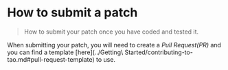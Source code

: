 # How to submit a patch

> How to submit your patch once you have coded and tested it.

When submitting your patch, you will need to create a *Pull Request(PR)* and you can find a template [here](../Getting\ Started/contributing-to-tao.md#pull-request-template) to use.

